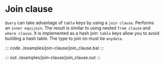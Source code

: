 # Join clause

`Query` can take advantage of `table` keys by using a `join clause`. Performs an `inner equijoin`.
The result is similar to using nested `from clause` and `where clause`. It is implemented as
a hash join: `table` keys allow you to avoid building a hash table. The type to join on must be `anydata`.

::: code ./examples/join-clause/join_clause.bal :::

::: out ./examples/join-clause/join_clause.out :::